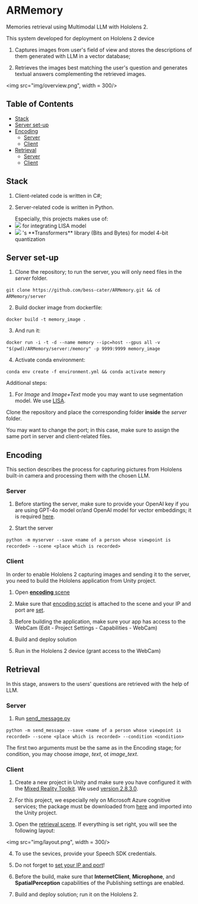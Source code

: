 # ARMemory
Memories retrieval using Multimodal LLM with Hololens 2.

This system developed for deployment on Hololens 2 device 

1) Captures images from user's field of view and stores the descriptions of them generated with LLM in a vector database;

2) Retrieves the images best matching the user's question and generates textual answers complementing the retrieved images.

<img src="img/overview.png", width = 300/>

## Table of Contents
- [Stack](#stack)
- [Server set-up](#servers)
- [Encoding](#encoding)
    - [Server](#e-server)
    - [Client](#e-server)
- [Retrieval](#retrieval)
    - [Server](#r-server)
    - [Client](#r-server)

## Stack

1) Client-related code is written in C#;

2) Server-related code is written in Python.

<ul>Especially, this projects makes use of:

<li><img src="https://img.shields.io/badge/PyTorch-EE4C2C?style=for-the-badge&logo=pytorch&logoColor=white" /> for integrating LISA model</li>
 <li><img src="https://img.shields.io/badge/-HuggingFace-FDEE21?style=for-the-badge&logo=HuggingFace&logoColor=black"> 's **Transformers** library (Bits and Bytes) for model 4-bit quantization</li></ul>


## Server set-up

1. Clone the repository; to run the server, you will only need files in the *server* folder.

```git clone https://github.com/bess-cater/ARMemory.git && cd ARMemory/server```

2. Build docker image from dockerfile:

```docker build -t memory_image .```

3. And run it:

```docker run -i -t -d --name memory --ipc=host --gpus all -v "$(pwd)/ARMemory/server:/memory" -p 9999:9999 memory_image```

4. Activate conda environment:

```conda env create -f environment.yml && conda activate memory```

Additional steps:

1. For *Image* and *Image+Text* mode you may want to use segmentation model. We use [LISA](https://github.com/dvlab-research/LISA/tree/main).

Clone the repository and place the corresponding folder **inside** the *server* folder.

You may want to change the port; in this case, make sure to assign the same port in server and client-related files.

## Encoding 

This section describes the process for capturing pictures from Hololens built-in camera and processing them with the chosen LLM.

### Server

1. Before starting the server, make sure to provide your OpenAI key if you are using GPT-4o model or/and OpenAI model for vector embeddings;
it is required [here](https://github.com/bess-cater/ARMemory/blob/411f2611bddf089c9fab526e12047ae922e90ac6/server/myserver.py#L167).

2. Start the server

```python -m myserver --save <name of a person whose viewpoint is recorded> --scene <place which is recorded>```

### Client

In order to enable Hololens 2 capturing images and sending it to the server, you need to build the Hololens application from Unity project.

1. Open [**encoding** scene](https://github.com/bess-cater/ARMemory/blob/09007dda99f5df36fecb546ef34f9f129e746d1f/client/Assets/encoding.unity)

2. Make sure that [encoding script](https://github.com/bess-cater/ARMemory/blob/09007dda99f5df36fecb546ef34f9f129e746d1f/client/Assets/myscipts/HololensSender.cs) is attached to the scene and your IP and port are [set](https://github.com/bess-cater/ARMemory/blob/09007dda99f5df36fecb546ef34f9f129e746d1f/client/Assets/myscipts/HololensSender.cs#L21).

3. Before building the application, make sure your app has access to the WebCam (Edit - Project Settings - Capabilities - WebCam)

4. Build and deploy solution

5. Run in the Hololens 2 device (grant access to the WebCam)

## Retrieval

In this stage, answers to the users' questions are retrieved with the help of LLM.

### Server 

1. Run [send_message.py](https://github.com/bess-cater/ARMemory/blob/f78a0cc03d5d60fe30c17de5d33ab57b0dde0744/server/send_message.py)

``` python -m send_message --save <name of a person whose viewpoint is recorded> --scene <place which is recorded> --condition <condition> ```

The first two arguments must be the same as in the Encoding stage; for condition, you may choose *image*, *text*, ot *image_text*.

### Client

1. Create a new project in Unity and make sure you have configured it with the [Mixed Reality Toolkit](https://learn.microsoft.com/en-us/training/modules/mixed-reality-toolkit-project-unity/). We used [version 2.8.3.0](https://github.com/microsoft/MixedRealityToolkit-Unity/releases/).

2. For this project, we especially rely on Microsoft Azure cognitive services; the package must be downloaded from [here](https://learn.microsoft.com/en-us/training/modules/azure-speech-services-tutorials-mrtk/3-exercise-integrate-speech-recognition-transcription) and imported into the Unity project.

3. Open the [retrieval scene](https://github.com/bess-cater/ARMemory/blob/f78a0cc03d5d60fe30c17de5d33ab57b0dde0744/client/scenes/retrieval.unity). If everything is set right, you will see the following layout:

<img src="img/layout.png", width = 300/>

4. To use the sevices, provide your Speech SDK credentials.

5. Do not forget to [set your IP and port](https://github.com/bess-cater/ARMemory/blob/09007dda99f5df36fecb546ef34f9f129e746d1f/client/Assets/myscipts/SocketClient.cs#L42)!

6. Before the build, make sure that **InternetClient**, **Microphone**, and **SpatialPerception** capabilities of the Publishing settings are enabled.

7. Build and deploy solution; run it on the Hololens 2.


